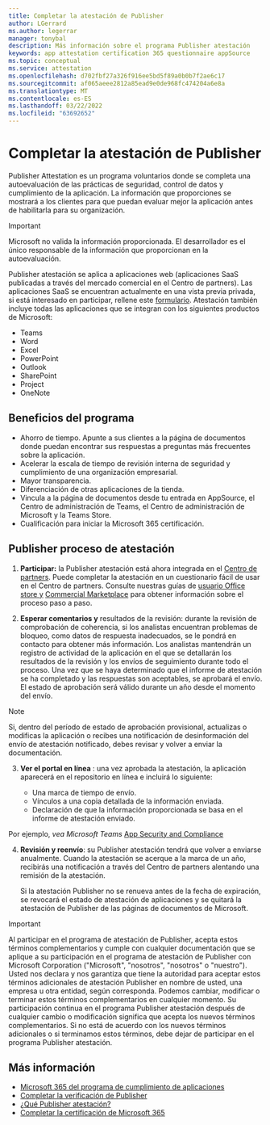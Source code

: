 ```yaml
---
title: Completar la atestación de Publisher
author: LGerrard
ms.author: legerrar
manager: tonybal
description: Más información sobre el programa Publisher atestación
keywords: app attestation certification 365 questionnaire appSource
ms.topic: conceptual
ms.service: attestation
ms.openlocfilehash: d702fbf27a326f916ee5bd5f89a0b0b7f2ae6c17
ms.sourcegitcommit: af065aeee2812a85ead9e0de968fc474204a6e8a
ms.translationtype: MT
ms.contentlocale: es-ES
ms.lasthandoff: 03/22/2022
ms.locfileid: "63692652"
---
```

# <a name="complete-publisher-attestation"></a>Completar la atestación de Publisher

Publisher Attestation es un programa voluntarios donde se completa una autoevaluación de las prácticas de seguridad, control de datos y cumplimiento de la aplicación. La información que proporciones se mostrará a los clientes para que puedan evaluar mejor la aplicación antes de habilitarla para su organización. 

> [!IMPORTANT]
> Microsoft no valida la información proporcionada. El desarrollador es el único responsable de la información que proporcionan en la autoevaluación. 

Publisher atestación se aplica a aplicaciones web (aplicaciones SaaS publicadas a través del mercado comercial en el Centro de partners). Las aplicaciones SaaS se encuentran actualmente en una vista previa privada, si está interesado en participar, rellene este [formulario](https://customervoice.microsoft.com/Pages/ResponsePage.aspx?id=v4j5cvGGr0GRqy180BHbR4cf3qxCU_RNtqjCSalFdSFUNDMzTVJKR0wzTEJRSFJVSk9OQUlOV0RJSyQlQCN0PWcu). Atestación también incluye todas las aplicaciones que se integran con los siguientes productos de Microsoft:
- Teams
- Word
- Excel
- PowerPoint 
- Outlook
- SharePoint
- Project
- OneNote


## <a name="program-benefits"></a>Beneficios del programa
- Ahorro de tiempo. Apunte a sus clientes a la página de documentos donde puedan encontrar sus respuestas a preguntas más frecuentes sobre la aplicación.
- Acelerar la escala de tiempo de revisión interna de seguridad y cumplimiento de una organización empresarial.
- Mayor transparencia.
- Diferenciación de otras aplicaciones de la tienda. 
- Vincula a la página de documentos desde tu entrada en AppSource, el Centro de administración de Teams, el Centro de administración de Microsoft y la Teams Store. 
- Cualificación para iniciar la Microsoft 365 certificación.
 

## <a name="publisher-attestation-process"></a>Publisher proceso de atestación

1. **Participar:** la Publisher atestación está ahora integrada en el [Centro de partners](https://partner.microsoft.com). Puede completar la atestación en un cuestionario fácil de usar en el Centro de partners. Consulte nuestras guías de [usuario Office store y](../docs/userguide.md) [Commercial Marketplace](../docs/saasuserguide.md) para obtener información sobre el proceso paso a paso.

2. **Esperar comentarios y** resultados de la revisión: durante la revisión de comprobación de coherencia, si los analistas encuentran problemas de bloqueo, como datos de respuesta inadecuados, se le pondrá en contacto para obtener más información. Los analistas mantendrán un registro de actividad de la aplicación en el que se detallarán los resultados de la revisión y los envíos de seguimiento durante todo el proceso. Una vez que se haya determinado que el informe de atestación se ha completado y las respuestas son aceptables, se aprobará el envío. El estado de aprobación será válido durante un año desde el momento del envío.

> [!NOTE]
> Si, dentro del período de estado de aprobación provisional, actualizas o modificas la aplicación o recibes una notificación de desinformación del envío de atestación notificado, debes revisar y volver a enviar la documentación.

3. **Ver el portal en línea** : una vez aprobada la atestación, la aplicación aparecerá en el repositorio en línea e incluirá lo siguiente:

   - Una marca de tiempo de envío.
   - Vínculos a una copia detallada de la información enviada.
   - Declaración de que la información proporcionada se basa en el informe de atestación enviado.

Por ejemplo, *vea Microsoft Teams* [App Security and Compliance](../teams/teams-apps.md)

4. **Revisión y reenvío**: su Publisher atestación tendrá que volver a enviarse anualmente. Cuando la atestación se acerque a la marca de un año, recibirás una notificación a través del Centro de partners alentando una remisión de la atestación. 

   Si la atestación Publisher no se renueva antes de la fecha de expiración, se revocará el estado de atestación de aplicaciones y se quitará la atestación de Publisher de las páginas de documentos de Microsoft. 

>[!IMPORTANT]
>Al participar en el programa de atestación de Publisher, acepta estos términos complementarios y cumple con cualquier documentación que se aplique a su participación en el programa de atestación de Publisher con Microsoft Corporation ("Microsoft", "nosotros", "nosotros" o "nuestro"). Usted nos declara y nos garantiza que tiene la autoridad para aceptar estos términos adicionales de atestación Publisher en nombre de usted, una empresa u otra entidad, según corresponda. Podemos cambiar, modificar o terminar estos términos complementarios en cualquier momento. Su participación continua en el programa Publisher atestación después de cualquier cambio o modificación significa que acepta los nuevos términos complementarios. Si no está de acuerdo con los nuevos términos adicionales o si terminamos estos términos, debe dejar de participar en el programa Publisher atestación.

## <a name="learn-more"></a>Más información

* [Microsoft 365 del programa de cumplimiento de aplicaciones](~/overview.md)  
* [Completar la verificación de Publisher](https://docs.microsoft.com/azure/active-directory/develop/mark-app-as-publisher-verified)  
* [¿Qué Publisher atestación?](~/docs/enterprise-app-attestation-guide.md)  
* [Completar la certificación de Microsoft 365](~/docs/certification.md)
